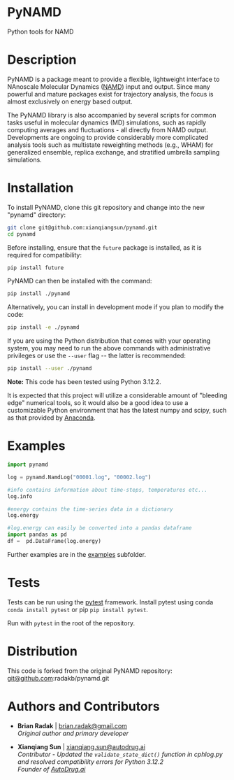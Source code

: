 PyNAMD
======

Python tools for NAMD

Description
===========

PyNAMD is a package meant to provide a flexible, lightweight interface to NAnoscale Molecular Dynamics ([NAMD](http://www.ks.uiuc.edu/Research/namd/)) input and output. Since many powerful and mature packages exist for trajectory analysis, the focus is almost exclusively on energy based output.

The PyNAMD library is also accompanied by several scripts for common tasks useful in molecular dynamics (MD) simulations, such as rapidly computing averages and fluctuations - all directly from NAMD output. Developments are ongoing to provide considerably more complicated analysis tools such as multistate reweighting methods (e.g., WHAM) for generalized ensemble, replica exchange, and stratified umbrella sampling simulations.

Installation
============

To install PyNAMD, clone this git repository and change into the new "pynamd" directory:

```bash
git clone git@github.com:xianqiangsun/pynamd.git
cd pynamd
```

Before installing, ensure that the `future` package is installed, as it is required for compatibility:

```bash
pip install future
```

PyNAMD can then be installed with the command:

```bash
pip install ./pynamd
```

Alternatively, you can install in development mode if you plan to modify the code:

```bash
pip install -e ./pynamd
```

If you are using the Python distribution that comes with your operating system, you may need to run the above commands with administrative privileges or use the `--user` flag -- the latter is recommended:

```bash
pip install --user ./pynamd
```

**Note:** This code has been tested using Python 3.12.2.

It is expected that this project will utilize a considerable amount of "bleeding edge" numerical tools, so it would also be a good idea to use a customizable Python environment that has the latest numpy and scipy, such as that provided by [Anaconda](https://www.continuum.io/downloads).


Examples
========

```python
import pynamd

log = pynamd.NamdLog("00001.log", "00002.log")

#info contains information about time-steps, temperatures etc...
log.info

#energy contains the time-series data in a dictionary
log.energy

#log.energy can easily be converted into a pandas dataframe
import pandas as pd 
df =  pd.DataFrame(log.energy)
```

Further examples are in the [examples](examples/) subfolder. 


Tests
=====

Tests can be run using the [pytest](http://doc.pytest.org/en/latest/) framework. Install pytest using conda `conda install pytest` or pip `pip install pytest`.

Run with `pytest` in the root of the repository.  

Distribution
============

This code is forked from the original PyNAMD repository: git@github.com:radakb/pynamd.git

Authors and Contributors
========================

* **Brian Radak** | brian.radak@gmail.com  
  *Original author and primary developer*

* **Xianqiang Sun** | xianqiang.sun@autodrug.ai  
  *Contributor - Updated the `validate_state_dict()` function in cphlog.py and resolved compatibility errors for Python 3.12.2*  
  *Founder of [AutoDrug.ai](https://autodrug.ai)*



